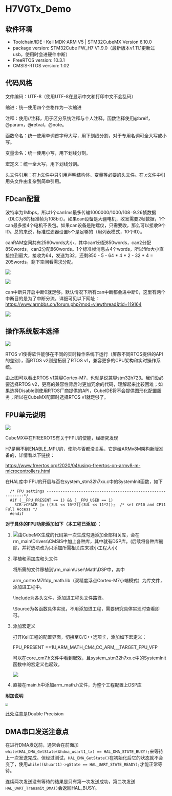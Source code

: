 # H7VGTx_Demo

## 软件环境

 - Toolchain/IDE : Keil MDK-ARM V5 | STM32CubeMX Version 6.10.0
 - package version: STM32Cube FW_H7 V1.9.0（最新版本v1.11.1更新过usb，使用时会进硬件中断）
 - FreeRTOS version: 10.3.1
 - CMSIS-RTOS version: 1.02

## 代码风格

文件编码：UTF-8（使用UTF-8在显示中文和打印中文不会乱码）

缩进：统一使用四个空格作为一次缩进

注释：使用//注释，用于区分系统注释与个人注释。函数注释使用@breif，@param，@retval，@note。

函数命名：统一使用单词首字母大写，用下划线分割，对于专用名词可全大写或小写。

变量命名：统一使用小写，用下划线分割。

宏定义：统一全大写，用下划线分割。

头文件引用：在.h文件中只引用声明结构体、变量等必要的头文件。在.c文件中引用头文件由复杂到简单引用。

## FDcan配置

波特率为1Mbps，所以1个can1ms最多传输1000000/1000/108=9.26帧数据（DLC为8的标准帧为108bit）。如果can设备是大疆电机，收发需要2帧数据，1个can最多接4个电机不丢包。如果can设备是陀螺仪，只需要收，那么可以接收9个ID。总的来说，标准过滤器设置5个是足够的（用列表模式，10个ID）。

canRAM空间共有2560words大小，其中can1分配850words，can2分配850words，can2分配860words。1个标准帧消息占4个words，所以fifo大小直接拉到最大，接收为64，发送为32，还剩850 - 5 - 64 * 4 * 2 - 32 * 4 = 205words。剩下空间看需求分配。

![](doc/image/FDcan配置1.png)

![](doc/image/FDcan配置2.png)

can中断只开启中断0就足够。默认情况下所有can中断都会进中断0，这里有两个中断目的是为了中断分流。详细可见以下网址：https://www.armbbs.cn/forum.php?mod=viewthread&tid=119164

![](doc/image/FDcan配置3.png)

## 操作系统版本选择

![](doc/image/freertos_choose.png)

RTOS v1使得软件能够在不同的实时操作系统下运行（屏蔽不同RTOS提供的API的差别），而RTOS v2则是拓展了RTOS v1，兼容更多的CPU架构和实时操作系统。

由上图可以看出RTOS v1兼容Cortex-M7，也就是说兼容stm32h723。我们没必要选择RTOS v2，更高的兼容性背后时更加冗余的代码，理解起来比较困难；如果选择Disable则使用RTOS厂商提供的API，CubeIDE将不会提供图形化配置服务；所以在CubeMX配置时选择RTOS v1就足够了。

## FPU单元说明

![](doc/image/freertos_ENABLE_FPU.png)

CubeMX中在FREEROTS有关于FPU的使能，经研究发现

H7是用不到ENABLE_MPU的，使能与否都没关系，它是给ARMv8M架构新版准备的，详情看以下链接：

https://www.freertos.org/2020/04/using-freertos-on-armv8-m-microcontrollers.html

在HAL库中 FPU的开启与否在system_stm32h7xx.c中的SystemInit函数，如下

```
  /* FPU settings ------------------------------------------------------------*/
  #if (__FPU_PRESENT == 1) && (__FPU_USED == 1)
    SCB->CPACR |= ((3UL << 10*2)|(3UL << 11*2));  /* set CP10 and CP11 Full Access */
  #endif
```

**对于具体的FPU功能添加如下（本工程已添加）：**

1. ![](doc/image/FPU1.png)由CubeMX生成的代码第一次生成勾选添加全部相关库，会在rm_main\Drivers\CMSIS中加上各种库，其中就有DSP库。(后续将各种库删除，并将选项改为只添加所需相关库来减小工程大小)

2. 移植和添加库和头文件

   将所需的文件移植到\rm_main\User\Math\DSP中，其中

   arm_cortexM7lfdp_math.lib（双精度浮点Cortex-M7小端模式）为库文件，添加进工程中。

   \Include为各头文件，添加进工程头文件路径。

   \Source为各函数具体实现，不用添加进工程，需要研究具体实现时查看即可。

3. 添加宏定义

   打开Keil工程的配置界面，切换至C/C++选项卡，添加如下宏定义：

   FPU_PRESENT ==1U,ARM_MATH_CM4,CC_ARM,__TARGET_FPU_VFP

   可以在core_cm7.h文件中看到起效，且system_stm32h7xx.c中的SystemInit函数中的宏定义也起效。

   ![](doc/image/FPU2.png)

4. 直接在main.h中添加arm_math.h文件，为整个工程配置上DSP库

**附加说明**

<img src="doc/image/FPU3.png" style="zoom: 50%;" />

此处注意是Double Precision

## DMA串口发送注意点

在进行DMA发送前，通常会在前面加`while(HAL_DMA_GetState(&hdma_usart1_tx) == HAL_DMA_STATE_BUZY);`来等待上一次发送完成。但经过测试，`HAL_DMA_GetState()`在初始化后它的状态就不会变了，使用`while((&huart1)->gState == HAL_UART_STATE_READY);`才能正常等待。

连续两次发送没有等待的结果是只有第一次发送成功，第二次发送`HAL_UART_Transmit_DMA()`会返回HAL_BUSY。
